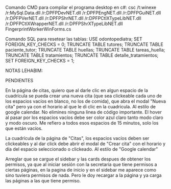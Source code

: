 Comando CMD para compilar el programa desktop en c#:
csc /t:winexe /r:MySql.Data.dll /r:DPFPDevNET.dll /r:DPFPEngNET.dll /r:DPFPGuiNET.dll /r:DPFPVerNET.dll /r:DPFPShrNET.dll /r:DPFPCtlXTypeLibNET.dll /r:DPFPCtlXWrapperNET.dll /r:DPFPShrXTypeLibNET.dll FingerprintWorkerWinForms.cs


Comando SQL para resetear las tablas:
USE odontopediatra;
SET FOREIGN_KEY_CHECKS = 0;
TRUNCATE TABLE tutores;
TRUNCATE TABLE paciente_tutor;
TRUNCATE TABLE huellas;
TRUNCATE TABLE tareas_huella;
TRUNCATE TABLE tratamientos;
TRUNCATE TABLE detalle_tratamientos;
SET FOREIGN_KEY_CHECKS = 1;



NOTAS LEHABIM: 

PENDIENTES

En la página de citas, quiero que al darle clic en algun espacio de la cuadrícula se pueda crear una nueva cita (que sea clickeable cada uno de los espacios vacíos en blanco, no los de comida), que abra el modal "Nueva cita" pero ya con el horario al que le di clic en la cuadricula. Al estilo de google calendar. No elimines ninguna linea de código importante.
El hover al pasar por los espacios vacíos debe ser color azul claro tanto modo claro y modo oscuro.
Me refiero a todos esos espacios de 15 minutos, solo los que están vacíos.


La cuadrícula de la página de "Citas", los espacios vacíos deben ser clickeables y al dar click debe abrir el modal de "Crear cita" con el horario y día del espacio seleccionado o clickeado. Al estilo de "Google calendar" 


Arreglar que se cargue el sidebar y las cards despues de obtener los permisos, ya que al iniciar sesión con la secretaria que tiene permisos a ciertas páginas, en la pagina de inicio y en el sidebar me aparece como sino tuviera permisos de nada. Pero le doy recargar a la página y ya carga las páginas a las que tiene permiso.